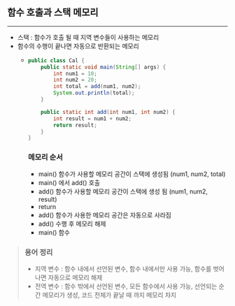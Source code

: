 ## 함수 호출과 스택 메모리

---
- 스택 : 함수가 호출 될 때 지역 변수들이 사용하는 메모리
- 함수의 수행이 끝나면 자동으로 반환되는 메모리
  - ```java
    public class Cal {
        public static void main(String[] args) {
            int num1 = 10;
            int num2 = 20;
            int total = add(num1, num2);
            System.out.println(total);
        }
    
        public static int add(int num1, int num2) {
            int result = num1 + num2;
            return result;
        }
    }
    ```
    ### 메모리 순서
    - main() 함수가 사용할 메모리 공간이 스택에 생성됨 (num1, num2, total)
    - main() 에서 add() 호출
    - add() 함수가 사용할 메모리 공간이 스택에 생성 됨 (num1, num2, result)
    - return
    - add() 함수가 사용한 메모리 공간은 자동으로 사라짐
    - add() 수행 후 메모리 해제
    - main() 함수

> ### 용어 정리
> - 지역 변수 : 함수 내에서 선언된 변수, 함수 내에서만 사용 가능, 함수를 벗어나면 자동으로 메모리 해제
> - 전역 변수 : 함수 밖에서 선언된 변수, 모든 함수에서 사용 가능, 선언되는 순간 메모리가 생성, 코드 전체가 끝날 때 까지 메모리 차지 